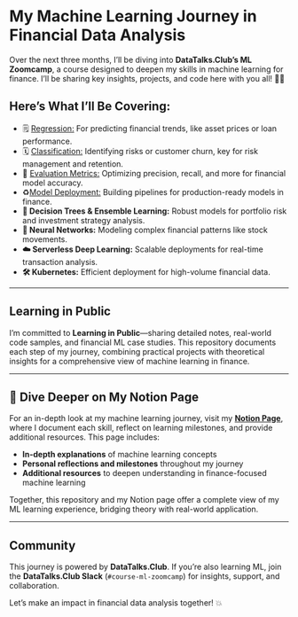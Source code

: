 # My Machine Learning Journey in Financial Data Analysis

Over the next three months, I’ll be diving into **DataTalks.Club’s ML Zoomcamp**, a course designed to deepen my skills in machine learning for finance. I’ll be sharing key insights, projects, and code here with you all! 📘✨

## Here’s What I’ll Be Covering:

- 🗒️ [Regression:](https://github.com/TeslimAdeyanju/my-portfolio-ml-zoomcamp-2024-cohot/tree/main/1-machine-learning-for-regression) For predicting financial trends, like asset prices or loan performance.
- 🗓️ [Classification:](https://github.com/TeslimAdeyanju/my-portfolio-ml-zoomcamp-2024-cohot/tree/main/2-machine-learning-for-classification) Identifying risks or customer churn, key for risk management and retention.
- 🧮 [Evaluation Metrics:](https://github.com/TeslimAdeyanju/my-portfolio-ml-zoomcamp-2024-cohot/tree/main/3-evaluation-metrics-for-classification) Optimizing precision, recall, and more for financial model accuracy.
- ♻️[Model Deployment:](https://github.com/TeslimAdeyanju/my-portfolio-ml-zoomcamp-2024-cohot/tree/main/5-machine-learning-deployment) Building pipelines for production-ready models in finance.
- **🌳 Decision Trees & Ensemble Learning:** Robust models for portfolio risk and investment strategy analysis.
- **🤖 Neural Networks:** Modeling complex financial patterns like stock movements.
- **☁️ Serverless Deep Learning:** Scalable deployments for real-time transaction analysis.
- **🛠️ Kubernetes:** Efficient deployment for high-volume financial data.

---

## Learning in Public

I’m committed to **Learning in Public**—sharing detailed notes, real-world code samples, and financial ML case studies. This repository documents each step of my journey, combining practical projects with theoretical insights for a comprehensive view of machine learning in finance.

---

## 📘 Dive Deeper on My Notion Page

For an in-depth look at my machine learning journey, visit my **[Notion Page](https://teslimuthmanadeyanju.notion.site/Machine-Learning-Zoom-Camp-31116d0d4208441fb340be96d14ca03c?pvs=4)**, where I document each skill, reflect on learning milestones, and provide additional resources. This page includes:

- **In-depth explanations** of machine learning concepts
- **Personal reflections and milestones** throughout my journey
- **Additional resources** to deepen understanding in finance-focused machine learning

Together, this repository and my Notion page offer a complete view of my ML learning experience, bridging theory with real-world application.

---

## Community

This journey is powered by **DataTalks.Club**. If you’re also learning ML, join the **DataTalks.Club Slack** (`#course-ml-zoomcamp`) for insights, support, and collaboration.

Let’s make an impact in financial data analysis together! 💥
